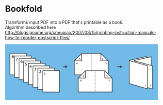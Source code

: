 Bookfold
========

Transforms input PDF into a PDF that's printable as a book.  
Algorithm described here http://blogs.gnome.org/cneumair/2007/03/15/printing-instruction-manuals-how-to-reorder-postscript-files/

![Booklet printing](doc/booklet.png)
